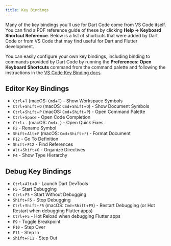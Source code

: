```yaml
---
title: Key Bindings
---
```


Many of the key bindings you'll use for Dart Code come from VS Code itself. You can find a PDF reference guide of these by clicking **Help -> Keyboard Shortcut Reference**. Below is a list of shortcuts that were added by Dart Code or from VS Code that may find useful for Dart and Flutter development.

You can easily configure your own key bindings, including binding to commands provided by Dart Code by running the **Preferences: Open Keyboard Shortcuts** command from the command palette and following the instructions in the [VS Code Key Binding docs](https://code.visualstudio.com/docs/getstarted/keybindings).

## Editor Key Bindings

- `Ctrl`+`T` (macOS: `Cmd`+`T`) - Show Workspace Symbols
- `Ctrl`+`Shift`+`O` (macOS: `Cmd`+`Shift`+`O`) - Show Document Symbols
- `Ctrl`+`Shift`+`P` (macOS: `Cmd`+`Shift`+`P`) - Open Command Palette
- `Ctrl`+`Space` - Open Code Completion
- `Ctrl`+`.` (macOS: `Cmd`+`.`) - Open Quick Fixes
- `F2` - Rename Symbol
- `Shift`+`Alt`+`F` (macOS: `Cmd`+`Shift`+`F`) - Format Document
- `F12` - Go To Definition
- `Shift`+`F12` - Find References
- `Alt`+`Shift`+`O` - Organize Directives
- `F4` - Show Type Hierarchy

## Debug Key Bindings

- `Ctrl`+`Alt`+`D` - Launch Dart DevTools
- `F5` - Start Debugging
- `Ctrl`+`F5` - Start Without Debugging
- `Shift`+`F5` - Stop Debugging
- `Ctrl`+`Shift`+`F5` (macOS: `Cmd`+`Shift`+`F5`) - Restart Debugging (or Hot Restart when debugging Flutter apps)
- `Ctrl`+`F5` - Hot Reload when debugging Flutter apps
- `F9` - Toggle Breakpoint
- `F10` - Step Over
- `F11` - Step In
- `Shift`+`F11` - Step Out

